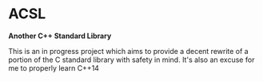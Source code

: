 # ACSL

**Another C++ Standard Library**

This is an in progress project which aims to provide a decent rewrite of a portion of the C standard library with safety in mind. It's also an excuse for me to properly learn C++14
